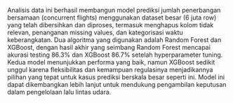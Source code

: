 Analisis data ini berhasil membangun model prediksi jumlah penerbangan bersamaan (concurrent flights) menggunakan dataset besar (6 juta row) yang telah dibersihkan dan diproses, termasuk menghapus kolom tidak relevan, penanganan missing values, dan kategorisasi waktu keberangkatan. Dua algoritma yang digunakan adalah Random Forest dan XGBoost, dengan hasil akhir yang seimbang Random Forest mencapai akurasi testing 86.3% dan XGBoost 86.7% setelah hyperparameter tuning. Kedua model menunjukkan performa yang baik, namun XGBoost sedikit unggul karena fleksibilitas dan kemampuan regulasinya menjadikannya pilihan yang tepat untuk kasus prediksi berskala besar seperti ini. Model ini dapat dikembangkan lebih lanjut untuk mendukung pengambilan keputusan dalam pengelolaan lalu lintas udara.

